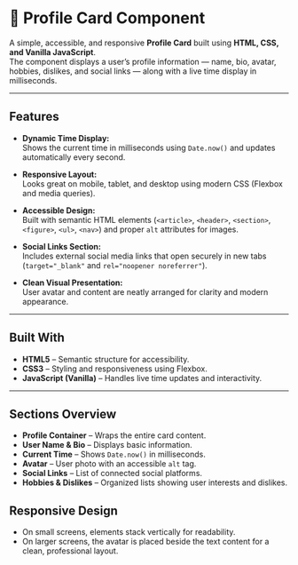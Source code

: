 # 🪪 Profile Card Component

A simple, accessible, and responsive **Profile Card** built using **HTML, CSS, and Vanilla JavaScript**.  
The component displays a user’s profile information — name, bio, avatar, hobbies, dislikes, and social links — along with a live time display in milliseconds.

---

## Features

- **Dynamic Time Display:**  
  Shows the current time in milliseconds using `Date.now()` and updates automatically every second.

- **Responsive Layout:**  
  Looks great on mobile, tablet, and desktop using modern CSS (Flexbox and media queries).

- **Accessible Design:**  
  Built with semantic HTML elements (`<article>`, `<header>`, `<section>`, `<figure>`, `<ul>`, `<nav>`) and proper `alt` attributes for images.

- **Social Links Section:**  
  Includes external social media links that open securely in new tabs (`target="_blank"` and `rel="noopener noreferrer"`).

- **Clean Visual Presentation:**  
  User avatar and content are neatly arranged for clarity and modern appearance.

---

## Built With

- **HTML5** – Semantic structure for accessibility.  
- **CSS3** – Styling and responsiveness using Flexbox.  
- **JavaScript (Vanilla)** – Handles live time updates and interactivity.

---

## Sections Overview

- **Profile Container** – Wraps the entire card content.  
- **User Name & Bio** – Displays basic information.  
- **Current Time** – Shows `Date.now()` in milliseconds.  
- **Avatar** – User photo with an accessible `alt` tag.  
- **Social Links** – List of connected social platforms.  
- **Hobbies & Dislikes** – Organized lists showing user interests and dislikes.

## Responsive Design

-  On small screens, elements stack vertically for readability.
- On larger screens, the avatar is placed beside the text content for a clean, professional layout.